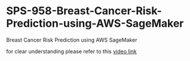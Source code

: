 # SPS-958-Breast-Cancer-Risk-Prediction-using-AWS-SageMaker
Breast Cancer Risk Prediction using AWS SageMaker

for clear understanding please refer to this <a href="https://drive.google.com/file/d/1ur2jeqLKDiZyYZP9CNIrib1mmODlmDgE/view?usp=sharing">video link </a>
